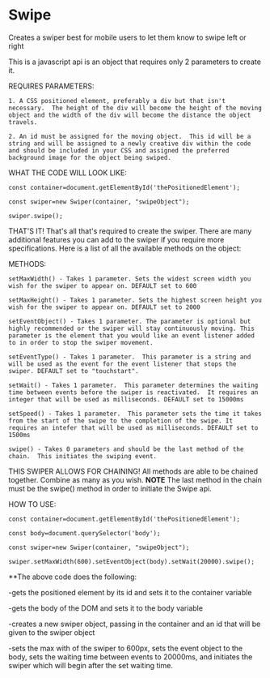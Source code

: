 # Swipe
Creates a swiper best for mobile users to let them know to swipe left or right

This is a javascript api is an object that requires only 2 parameters to create it.


REQUIRES PARAMETERS:

    1. A CSS positioned element, preferably a div but that isn't necessary.  The height of the div will become the height of the moving object and the width of the div will become the distance the object travels.

    2. An id must be assigned for the moving object.  This id will be a string and will be assigned to a newly creative div within the code and should be included in your CSS and assigned the preferred background image for the object being swiped.


WHAT THE CODE WILL LOOK LIKE:

    const container=document.getElementById('thePositionedElement');

    const swiper=new Swiper(container, "swipeObject");

    swiper.swipe();


THAT'S IT! That's all that's required to create the swiper.  There are many additional features you can add to the swiper if you require more specifications. Here is a list of all the available methods on the object:


METHODS:

    setMaxWidth() - Takes 1 parameter. Sets the widest screen width you wish for the swiper to appear on. DEFAULT set to 600

    setMaxHeight() - Takes 1 parameter. Sets the highest screen height you wish for the swiper to appear on. DEFAULT set to 2000

    setEventObject() - Takes 1 parameter. The parameter is optional but highly recommended or the swiper will stay continuously moving. This parameter is the element that you would like an event listener added to in order to stop the swiper movement.

    setEventType() - Takes 1 parameter.  This parameter is a string and will be used as the event for the event listener that stops the swiper. DEFAULT set to "touchstart".

    setWait() - Takes 1 parameter.  This parameter determines the waiting time between events before the swiper is reactivated.  It requires an integer that will be used as milliseconds. DEFAULT set to 15000ms

    setSpeed() - Takes 1 parameter.  This parameter sets the time it takes from the start of the swipe to the completion of the swipe. It requires an intefer that will be used as milliseconds. DEFAULT set to 1500ms

    swipe() - Takes 0 parameters and should be the last method of the chain.  This initiates the swiping event.


THIS SWIPER ALLOWS FOR CHAINING!
All methods are able to be chained together. Combine as many as you wish. **NOTE** The last method in the chain must be the swipe() method in order to initiate the Swipe api.


HOW TO USE:

    const container=document.getElementById('thePositionedElement');

    const body=document.querySelector('body');

    const swiper=new Swiper(container, "swipeObject");

    swiper.setMaxWidth(600).setEventObject(body).setWait(20000).swipe();


**The above code does the following:

  -gets the positioned element by its id and sets it to the container variable

  -gets the body of the DOM and sets it to the body variable

  -creates a new swiper object, passing in the container and an id that will be given to the swiper object

  -sets the max with of the swiper to 600px, sets the event object to the body, sets the waiting time between events to 20000ms, and initiates the swiper which will begin after the set waiting time.


